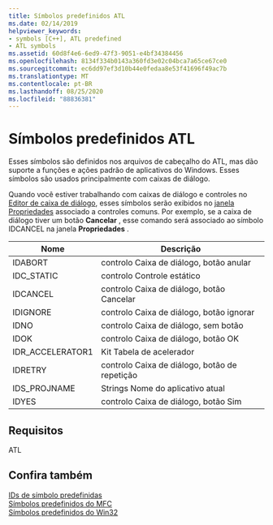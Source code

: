 ```yaml
---
title: Símbolos predefinidos ATL
ms.date: 02/14/2019
helpviewer_keywords:
- symbols [C++], ATL predefined
- ATL symbols
ms.assetid: 60d8f4e6-6ed9-47f3-9051-e4bf34384456
ms.openlocfilehash: 8134f334b0143a360fd3e02c04bca7a65ce67ce0
ms.sourcegitcommit: ec6dd97ef3d10b44e0fedaa8e53f41696f49ac7b
ms.translationtype: MT
ms.contentlocale: pt-BR
ms.lasthandoff: 08/25/2020
ms.locfileid: "88836381"
---
```

# <a name="atl-predefined-symbols"></a>Símbolos predefinidos ATL

Esses símbolos são definidos nos arquivos de cabeçalho do ATL, mas dão suporte a funções e ações padrão de aplicativos do Windows. Esses símbolos são usados principalmente com caixas de diálogo.

Quando você estiver trabalhando com caixas de diálogo e controles no [Editor de caixa de diálogo](dialog-editor.md), esses símbolos serão exibidos no [janela Propriedades](/visualstudio/ide/reference/properties-window) associado a controles comuns. Por exemplo, se a caixa de diálogo tiver um botão **Cancelar** , esse comando será associado ao símbolo IDCANCEL na janela **Propriedades** .

|Nome|Descrição|
|-|-|
|IDABORT|controlo Caixa de diálogo, botão anular|
|IDC_STATIC|controlo Controle estático|
|IDCANCEL|controlo Caixa de diálogo, botão Cancelar|
|IDIGNORE|controlo Caixa de diálogo, botão ignorar|
|IDNO|controlo Caixa de diálogo, sem botão|
|IDOK|controlo Caixa de diálogo, botão OK|
|IDR_ACCELERATOR1|Kit Tabela de acelerador|
|IDRETRY|controlo Caixa de diálogo, botão de repetição|
|IDS_PROJNAME|Strings Nome do aplicativo atual|
|IDYES|controlo Caixa de diálogo, botão Sim|

## <a name="requirements"></a>Requisitos

ATL

## <a name="see-also"></a>Confira também

[IDs de símbolo predefinidas](predefined-symbol-ids.md)<br/>
[Símbolos predefinidos do MFC](mfc-predefined-symbols.md)<br/>
[Símbolos predefinidos do Win32](win32-predefined-symbols.md)<br/>
